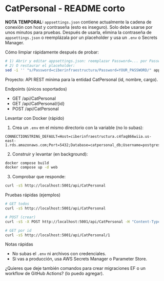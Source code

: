 # CatPersonal - README corto

**NOTA TEMPORAL:** `appsettings.json` contiene actualmente la cadena de conexión con host y contraseña (esto es inseguro). Solo debe usarse por unos minutos para pruebas. Después de usarla, elimina la contraseña de `appsettings.json` o reemplázala por un placeholder y usa un `.env` o Secrets Manager.

Cómo limpiar rápidamente después de probar:

```bash
# 1) Abrir y editar appsettings.json: reemplazar Password=... por Password=YOUR_PASSWORD
# 2) O restaurar el placeholder:
sed -i '' "s/Password=ciberinfraestructura/Password=YOUR_PASSWORD/" appsettings.json
```

Proyecto: API REST mínima para la entidad CatPersonal (id, nombre, cargo).

Endpoints (únicos soportados)
- GET /api/CatPersonal
- GET /api/CatPersonal/{id}
- POST /api/CatPersonal

Levantar con Docker (rápido)
1. Crea un `.env` en el mismo directorio con la variable (no lo subas):

```env
CONNECTIONSTRING_DEFAULT=Host=ciberinfraestructura.c4faq866wiia.us-east-1.rds.amazonaws.com;Port=5432;Database=catpersonal_db;Username=postgres;Password=TU_PASSWORD
```

2. Construir y levantar (en background):

```bash
docker compose build
docker compose up -d web
```

3. Comprobar que responde:

```bash
curl -sS http://localhost:5001/api/CatPersonal
```

Pruebas rápidas (ejemplos)

```bash
# GET todos
curl -sS http://localhost:5001/api/CatPersonal

# POST (crear)
curl -sS -X POST http://localhost:5001/api/CatPersonal -H "Content-Type: application/json" -d '{"nombre":"Juan","cargo":"Dev"}'

# GET por id
curl -sS http://localhost:5001/api/CatPersonal/1
```

Notas rápidas
- No subas el `.env` ni archivos con credenciales.
- Si vas a producción, usa AWS Secrets Manager o Parameter Store.

¿Quieres que deje también comandos para crear migraciones EF o un workflow de GitHub Actions? (lo puedo agregar).

